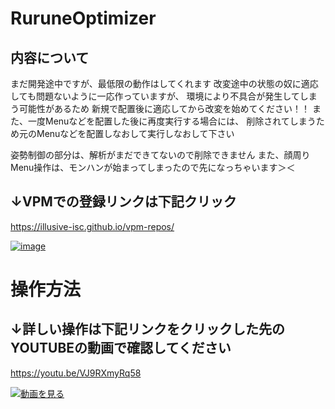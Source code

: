 # RuruneOptimizer

## 内容について
まだ開発途中ですが、最低限の動作はしてくれます
改変途中の状態の奴に適応しても問題ないように一応作っていますが、
環境により不具合が発生してしまう可能性があるため
新規で配置後に適応してから改変を始めてください！！
また、一度Menuなどを配置した後に再度実行する場合には、
削除されてしまうため元のMenuなどを配置しなおして実行しなおして下さい

姿勢制御の部分は、解析がまだできてないので削除できません
また、顔周りMenu操作は、モンハンが始まってしまったので先になっちゃいます＞＜

## ↓VPMでの登録リンクは下記クリック
https://illusive-isc.github.io/vpm-repos/

[![image](https://github.com/user-attachments/assets/9aac42ee-af91-417f-afef-e9635ade4bdd)](https://illusive-isc.github.io/vpm-repos/)


# 操作方法
## ↓詳しい操作は下記リンクをクリックした先のYOUTUBEの動画で確認してください
https://youtu.be/VJ9RXmyRq58

[![動画を見る](https://img.youtube.com/vi/VJ9RXmyRq58/maxresdefault.jpg)](https://youtu.be/VJ9RXmyRq58)
